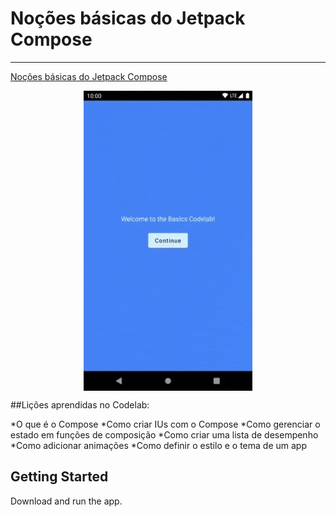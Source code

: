 Noções básicas do Jetpack Compose
===========================
------------

[Noções básicas do Jetpack Compose](https://developer.android.com/codelabs/jetpack-compose-basics?hl=pt-br#0)

<div style="width: 100%; display: flex; align-items: center; justify-content: center;">
<img src="https://github.com/gabeps2/basic-jetpack-compose/blob/master/app/preview/basic-jetpack-compose.gif?raw=true" width="270" height="480">
</div>

##Lições aprendidas no Codelab:

*O que é o Compose
*Como criar IUs com o Compose
*Como gerenciar o estado em funções de composição
*Como criar uma lista de desempenho
*Como adicionar animações
*Como definir o estilo e o tema de um app

Getting Started
---------------
Download and run the app.

